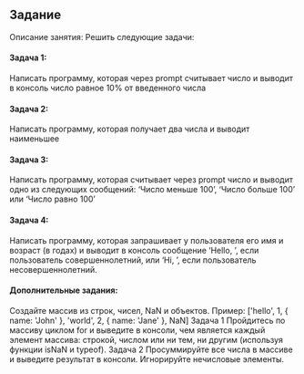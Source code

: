 ## Задание
Описание занятия: Решить следующие задачи:

#### Задача 1:
Написать программу, которая через prompt считывает число и выводит в консоль число равное 10% от введенного числа
#### Задача 2:
Написать программу, которая получает два числа и выводит наименьшее
#### Задача 3:
Написать программу, которая считывает через prompt число и выводит одно из следующих сообщений: ‘Число меньше 100’, ‘Число больше 100’ или ‘Число равно 100’
#### Задача 4:
Написать программу, которая запрашивает у пользователя его имя и возраст (в годах) и выводит в консоль сообщение ‘Hello, ’, если пользователь совершеннолетний, или ‘Hi, ’, если пользователь несовершеннолетний.

#### Дополнительные задания:
Создайте массив из строк, чисел, NaN и объектов. Пример: ['hello', 1, { name: 'John' }, 'world', 2, { name: 'Jane' }, NaN]
Задача 1
Пройдитесь по массиву циклом for и выведите в консоли, чем является каждый элемент массива: строкой, числом или ни тем, ни другим (используя функции isNaN и typeof).
Задача 2
Просуммируйте все числа в массиве и выведите результат в консоли. Игнорируйте нечисловые элементы.